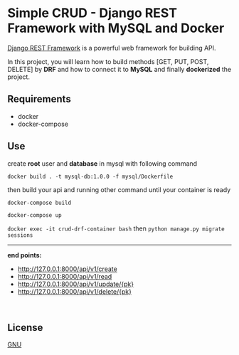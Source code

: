 # Simple CRUD - Django REST Framework with MySQL and Docker

[Django REST Framework](https://www.django-rest-framework.org/) is a powerful web framework for building API.

In this project, you will learn how to build methods [GET, PUT, POST, DELETE] by **DRF** and how to connect it to **MySQL** and finally **dockerized** the project.


## Requirements
- docker
- docker-compose

## Use

create **root** user and **database** in mysql with following command

`docker build . -t mysql-db:1.0.0 -f mysql/Dockerfile`

then build your api and running other command until your container is ready 

`docker-compose build`

`docker-compose up`

`docker exec -it crud-drf-container bash` then `python manage.py migrate sessions`

----------------------

**end points:**

- http://127.0.0.1:8000/api/v1/create
- http://127.0.0.1:8000/api/v1/read
- http://127.0.0.1:8000/api/v1/update/{pk}
- http://127.0.0.1:8000/api/v1/delete/{pk}

<br>

## License

[GNU](https://github.com/esmail-ebrahimi/crud-drf/blob/main/LICENSE)